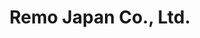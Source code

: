 ---
key: remo-japan
title: Remo Japan Co., Ltd.
category: remo-japan
logo: /images/partners/remo-japan.png
lang: en
---